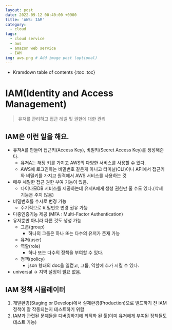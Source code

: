 ```yaml
---
layout: post
date: 2022-09-12 00:40:00 +0900
title: 'AWS: IAM'
category:
  - cloud
tags:
  - cloud service
  - aws
  - amazon web service
  - IAM
img: aws.png # Add image post (optional)  
---
```


* Kramdown table of contents
{:toc .toc}

# IAM(Identity and Access Management)
> 유저를 관리하고 접근 레벨 및 권한에 대한 관리

## IAM은 이런 일을 해요.
+ 유저A를 만들어 접근키(Access Key), 비밀키(Secret Access Key)를 생성해준다.
  - 유저A는 해당 키를 가지고 AWS의 다양한 서비스를 사용할 수 있다.
  - AWS에 로그인하는 비밀번호 같은게 아니고 터미널(CLI)이나 API에서 접근키와 비밀키를 가지고 원격에서 AWS 서비스를 사용하는 것
+ 매우 세밀한 접근 권한 부여 기능이 있음.
  - 다이나모DB 서비스를 제공하는데 유저A에게 생성 권한만 줄 수도 있다.(삭제 기능은 주지 않음)
+ 비밀번호를 수시로 변경 가능
  - 주기적으로 비밀번호 변경 권유 가능
+ 다중인증기능 제공 (MFA : Multi-Factor Authentication)
+ 유저뿐만 아니라 다른 것도 생성 가능
  - 그룹(group)
    - 하나의 그룹은 하나 또는 다수의 유저가 존재 가능
  - 유저(user)
  - 역할(role)
    - 하나 또는 다수의 정책을 부여할 수 있다.
  - 정책(policy)
    - json 형태의 doc을 일컫고, 그룹, 역할에 추가 시킬 수 있다.
+ universal -> 지역 설정이 필요 없음.

## IAM 정책 시뮬레이터
1. 개발환경(Staging or Develop)에서 실제환경(Production)으로 빌드하기 전 IAM 정책이 잘 작동되는지 테스트하기 위함
2. IAM과 관련된 문제들을 디버깅하기에 최적화 된 툴(이미 유저에게 부여된 정책들도 테스트 가능)
